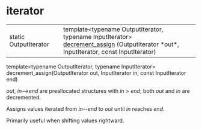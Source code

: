 iterator
========

<table>
 <tr>
  <td>static OutputIterator</td>
  <td>
template&lt;typename OutputIterator, typename InputIterator&gt;<br>
<a href="#decrement_assign">decrement_assign</a>
(OutputIterator *out*, InputIterator, const InputIterator)
  </td>
 </tr>
</table>


<div id="decrement_assign"/>

template&lt;typename OutputIterator, typename InputIterator&gt;<br>
decrement\_assign(OutputIterator out, InputIterator in, const InputIterator end)

*out*, *in*-->*end* are preallocated structures with *in* > *end*;
both *out* and *in* are decremented.

Assigns values iterated from *in*--*end* to *out* until *in* reaches *end*.

Primarily useful when shifting values rightward.

